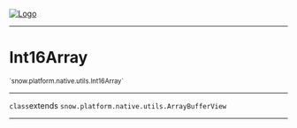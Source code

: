 
[![Logo](../../../../../images/logo.png)](../../../../../api/index.html)

---



<h1>Int16Array</h1>
<small>`snow.platform.native.utils.Int16Array`</small>



---

`class`extends <code><span>snow.platform.native.utils.ArrayBufferView</span></code>

---

&nbsp;
&nbsp;

